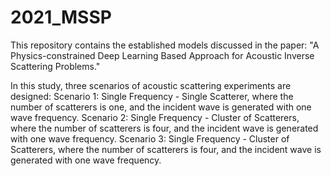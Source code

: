 # 2021_MSSP
This repository contains the established models discussed in the paper: "A Physics-constrained Deep Learning Based Approach for Acoustic Inverse Scattering Problems." 

In this study, three scenarios of acoustic scattering experiments are designed:
Scenario 1: Single Frequency - Single Scatterer, where the number of scatterers is one, and the incident wave is generated with one wave frequency.
Scenario 2: Single Frequency - Cluster of Scatterers, where the number of scatterers is four, and the incident wave is generated with one wave frequency.
Scenario 3: Single Frequency - Cluster of Scatterers, where the number of scatterers is four, and the incident wave is generated with one wave frequency.
